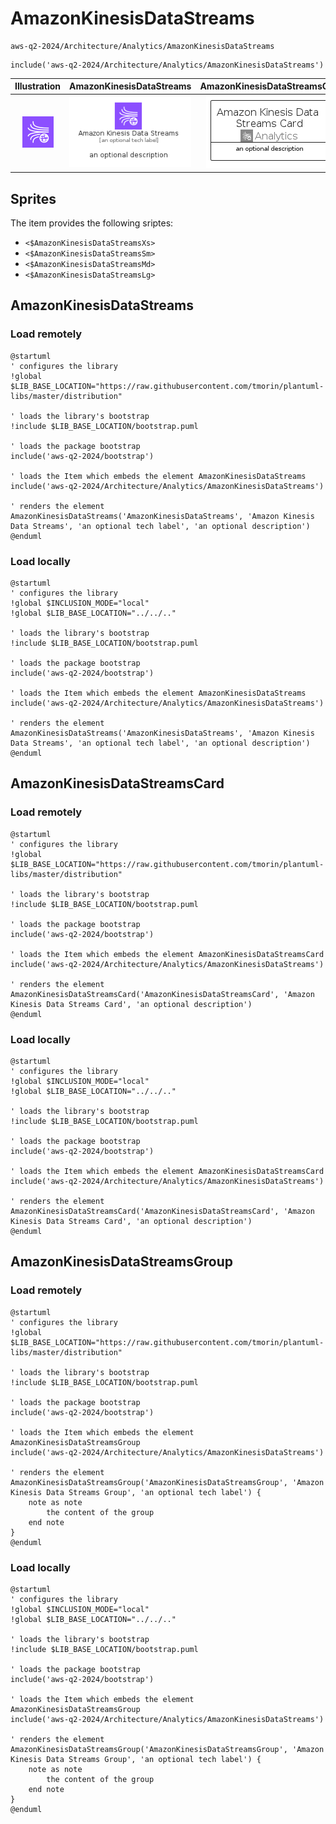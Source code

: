# AmazonKinesisDataStreams


```text
aws-q2-2024/Architecture/Analytics/AmazonKinesisDataStreams
```

```text
include('aws-q2-2024/Architecture/Analytics/AmazonKinesisDataStreams')
```



| Illustration | AmazonKinesisDataStreams | AmazonKinesisDataStreamsCard | AmazonKinesisDataStreamsGroup |
| :---: | :---: | :---: | :---: |
| ![illustration for Illustration](../../../aws-q2-2024/Architecture/Analytics/AmazonKinesisDataStreams.png) | ![illustration for AmazonKinesisDataStreams](../../../aws-q2-2024/Architecture/Analytics/AmazonKinesisDataStreams.Local.png) | ![illustration for AmazonKinesisDataStreamsCard](../../../aws-q2-2024/Architecture/Analytics/AmazonKinesisDataStreamsCard.Local.png) | ![illustration for AmazonKinesisDataStreamsGroup](../../../aws-q2-2024/Architecture/Analytics/AmazonKinesisDataStreamsGroup.Local.png) |



## Sprites
The item provides the following sriptes:

- `<$AmazonKinesisDataStreamsXs>`
- `<$AmazonKinesisDataStreamsSm>`
- `<$AmazonKinesisDataStreamsMd>`
- `<$AmazonKinesisDataStreamsLg>`





## AmazonKinesisDataStreams

### Load remotely
```plantuml
@startuml
' configures the library
!global $LIB_BASE_LOCATION="https://raw.githubusercontent.com/tmorin/plantuml-libs/master/distribution"

' loads the library's bootstrap
!include $LIB_BASE_LOCATION/bootstrap.puml

' loads the package bootstrap
include('aws-q2-2024/bootstrap')

' loads the Item which embeds the element AmazonKinesisDataStreams
include('aws-q2-2024/Architecture/Analytics/AmazonKinesisDataStreams')

' renders the element
AmazonKinesisDataStreams('AmazonKinesisDataStreams', 'Amazon Kinesis Data Streams', 'an optional tech label', 'an optional description')
@enduml
```

### Load locally
```plantuml
@startuml
' configures the library
!global $INCLUSION_MODE="local"
!global $LIB_BASE_LOCATION="../../.."

' loads the library's bootstrap
!include $LIB_BASE_LOCATION/bootstrap.puml

' loads the package bootstrap
include('aws-q2-2024/bootstrap')

' loads the Item which embeds the element AmazonKinesisDataStreams
include('aws-q2-2024/Architecture/Analytics/AmazonKinesisDataStreams')

' renders the element
AmazonKinesisDataStreams('AmazonKinesisDataStreams', 'Amazon Kinesis Data Streams', 'an optional tech label', 'an optional description')
@enduml
```

## AmazonKinesisDataStreamsCard

### Load remotely
```plantuml
@startuml
' configures the library
!global $LIB_BASE_LOCATION="https://raw.githubusercontent.com/tmorin/plantuml-libs/master/distribution"

' loads the library's bootstrap
!include $LIB_BASE_LOCATION/bootstrap.puml

' loads the package bootstrap
include('aws-q2-2024/bootstrap')

' loads the Item which embeds the element AmazonKinesisDataStreamsCard
include('aws-q2-2024/Architecture/Analytics/AmazonKinesisDataStreams')

' renders the element
AmazonKinesisDataStreamsCard('AmazonKinesisDataStreamsCard', 'Amazon Kinesis Data Streams Card', 'an optional description')
@enduml
```

### Load locally
```plantuml
@startuml
' configures the library
!global $INCLUSION_MODE="local"
!global $LIB_BASE_LOCATION="../../.."

' loads the library's bootstrap
!include $LIB_BASE_LOCATION/bootstrap.puml

' loads the package bootstrap
include('aws-q2-2024/bootstrap')

' loads the Item which embeds the element AmazonKinesisDataStreamsCard
include('aws-q2-2024/Architecture/Analytics/AmazonKinesisDataStreams')

' renders the element
AmazonKinesisDataStreamsCard('AmazonKinesisDataStreamsCard', 'Amazon Kinesis Data Streams Card', 'an optional description')
@enduml
```

## AmazonKinesisDataStreamsGroup

### Load remotely
```plantuml
@startuml
' configures the library
!global $LIB_BASE_LOCATION="https://raw.githubusercontent.com/tmorin/plantuml-libs/master/distribution"

' loads the library's bootstrap
!include $LIB_BASE_LOCATION/bootstrap.puml

' loads the package bootstrap
include('aws-q2-2024/bootstrap')

' loads the Item which embeds the element AmazonKinesisDataStreamsGroup
include('aws-q2-2024/Architecture/Analytics/AmazonKinesisDataStreams')

' renders the element
AmazonKinesisDataStreamsGroup('AmazonKinesisDataStreamsGroup', 'Amazon Kinesis Data Streams Group', 'an optional tech label') {
    note as note
        the content of the group
    end note
}
@enduml
```

### Load locally
```plantuml
@startuml
' configures the library
!global $INCLUSION_MODE="local"
!global $LIB_BASE_LOCATION="../../.."

' loads the library's bootstrap
!include $LIB_BASE_LOCATION/bootstrap.puml

' loads the package bootstrap
include('aws-q2-2024/bootstrap')

' loads the Item which embeds the element AmazonKinesisDataStreamsGroup
include('aws-q2-2024/Architecture/Analytics/AmazonKinesisDataStreams')

' renders the element
AmazonKinesisDataStreamsGroup('AmazonKinesisDataStreamsGroup', 'Amazon Kinesis Data Streams Group', 'an optional tech label') {
    note as note
        the content of the group
    end note
}
@enduml
```

